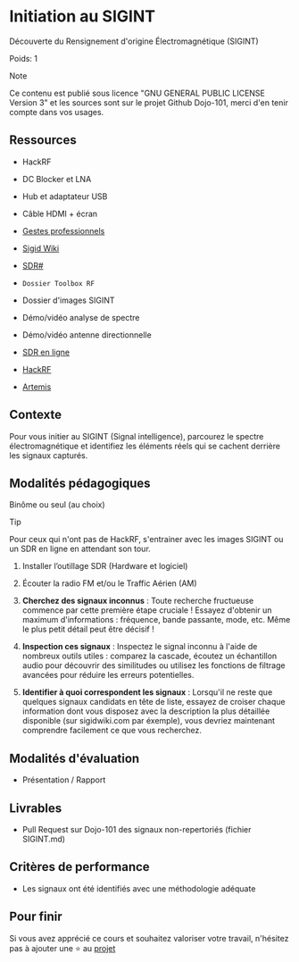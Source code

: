 # Initiation au SIGINT

Découverte du Rensignement d'origine Électromagnétique (SIGINT)

Poids: 1

> [!NOTE] 
> Ce contenu est publié sous licence "GNU GENERAL PUBLIC LICENSE Version 3" et les sources sont sur le projet Github Dojo-101, merci d'en tenir compte dans vos usages.

## Ressources


* HackRF

* DC Blocker et LNA

* Hub et adaptateur USB

* Câble HDMI + écran

* [Gestes professionnels](https://github.com/Aif4thah/Dojo-101)

* [Sigid Wiki](https://www.sigidwiki.com/wiki/Signal_Identification_Guide)

* [SDR#](https://airspy.com/download/)

* `Dossier Toolbox RF`

* Dossier d'images SIGINT

* Démo/vidéo analyse de spectre

* Démo/vidéo antenne directionnelle

* [SDR en ligne](http://websdr.org/)

* [HackRF](https://greatscottgadgets.com/hackrf/one/)

* [Artemis](https://www.aresvalley.com/)



## Contexte

Pour vous initier au SIGINT (Signal intelligence), parcourez le spectre électromagnétique et identifiez les éléments réels qui se cachent derrière les signaux capturés.


## Modalités pédagogiques

Binôme ou seul (au choix)

> [!TIP]
> Pour ceux qui n'ont pas de HackRF, s'entrainer avec les images SIGINT ou un SDR en ligne en attendant son tour.

1. Installer l’outillage SDR (Hardware et logiciel)

2. Écouter la radio FM et/ou le Traffic Aérien (AM)

3. **Cherchez des signaux inconnus** : Toute recherche fructueuse commence par cette première étape cruciale ! Essayez d'obtenir un maximum d'informations : fréquence, bande passante, mode, etc. Même le plus petit détail peut être décisif !

4. **Inspection ces signaux** : Inspectez le signal inconnu à l'aide de nombreux outils utiles : comparez la cascade, écoutez un échantillon audio pour découvrir des similitudes ou utilisez les fonctions de filtrage avancées pour réduire les erreurs potentielles.

5. **Identifier à quoi correspondent les signaux** : Lorsqu'il ne reste que quelques signaux candidats en tête de liste, essayez de croiser chaque information dont vous disposez avec la description la plus détaillée disponible (sur sigidwiki.com par éxemple), vous devriez maintenant comprendre facilement ce que vous recherchez.


## Modalités d'évaluation

* Présentation / Rapport

## Livrables

* Pull Request sur Dojo-101 des signaux non-repertoriés (fichier SIGINT.md)

## Critères de performance

* Les signaux ont été identifiés avec une méthodologie adéquate

## Pour finir

Si vous avez apprécié ce cours et souhaitez valoriser votre travail, n'hésitez pas à ajouter une ⭐ au [projet](https://github.com/Aif4thah/Dojo-101)